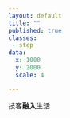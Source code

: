 ```yaml
---
layout: default
title: ""
published: true
classes:
 - step
data:
  x: 1000
  y: 2000
  scale: 4

---
```


技客**融入**生活

